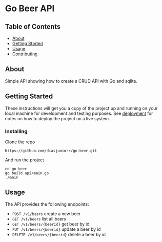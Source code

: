 # Go Beer API

## Table of Contents

- [About](#about)
- [Getting Started](#getting_started)
- [Usage](#usage)
- [Contributing](../CONTRIBUTING.md)

## About <a name = "about"></a>

Simple API showing how to create a CRUD API with Go and sqlite.

## Getting Started <a name = "getting_started"></a>

These instructions will get you a copy of the project up and running on your local machine for development and testing purposes. See [deployment](#deployment) for notes on how to deploy the project on a live system.

### Installing

Clone the repo

```
https://github.com/diasjuniorr/go-beer.git
```

And run the project

```
cd go-beer
go build api/main.go
./main
```

## Usage <a name = "usage"></a>

The API provides the following endpoints:

- `POST /v1/beers` create a new beer
- `GET /v1/beers` list all beers
- `GET /v1/beers/{beerId}` get beer by id
- `PUT /v1/beers/{beerid}` update a beer by id
- `DELETE /v1/beers/{beerid}` delete a beer by id
